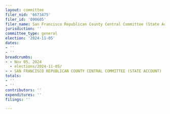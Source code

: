 ```yaml
---
layout: committee
filer_nid: '6673475'
filer_id: '890605'
filer_name: San Francisco Republican County Central Committee (State Account)
jurisdiction: ''
committee_type: general
election: '2024-11-05'
dates:
- ''
- ''
breadcrumbs:
- - Nov 05, 2024
  - elections/2024-11-05/
- - SAN FRANCISCO REPUBLICAN COUNTY CENTRAL COMMITTEE (STATE ACCOUNT)
totals:
- ''
- ''
contributors: ''
expenditures: ''
filings: ''

---
```


